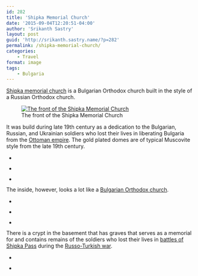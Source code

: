 ```yaml
---
id: 282
title: 'Shipka Memorial Church'
date: '2015-09-04T12:20:51-04:00'
author: 'Srikanth Sastry'
layout: post
guid: 'http://srikanth.sastry.name/?p=282'
permalink: /shipka-memorial-church/
categories:
    - Travel
format: image
tags:
    - Bulgaria
---
```


<!-- wp:paragraph -->
<p><a href="https://en.wikipedia.org/wiki/Shipka_Memorial_Church">Shipka memorial church</a> is a Bulgarian Orthodox church built in the style of a Russian Orthodox church.</p>
<!-- /wp:paragraph -->

<!-- wp:image {"id":283,"align":"center","linkDestination":"attachment"} -->
<div class="wp-block-image"><figure class="aligncenter"><a href="http://srikanth.sastry.name/shipka-memorial-church/img_20150901_134154/"><img src="http://srikanth.sastry.name/wp-content/uploads/2015/09/IMG_20150901_134154-334x450.jpg" alt="The front of the Shipka Memorial Church" class="wp-image-283"/></a><figcaption>The front of the Shipka Memorial Church</figcaption></figure></div>
<!-- /wp:image -->

<!-- wp:paragraph -->
<p>It was build during late 19th century as a dedication to the Bulgarian, Russian, and Ukrainian soldiers who lost their lives in liberating Bulgaria from the <a href="https://en.wikipedia.org/wiki/Ottoman_Empire">Ottoman empire</a>. The gold plated domes are of typical Muscovite style from the late 19th century.</p>
<!-- /wp:paragraph -->

<!-- wp:more -->
<!--more-->
<!-- /wp:more -->

<!-- wp:gallery {"ids":[284,285,286],"columns":1,"linkTo":"attachment"} -->
<ul class="wp-block-gallery columns-1 is-cropped"><li class="blocks-gallery-item"><figure><img src="http://srikanth.sastry.name/wp-content/uploads/2015/09/IMG_20150901_134301.jpg" alt="" data-id="284" class="wp-image-284"/></figure></li><li class="blocks-gallery-item"><figure><img src="http://srikanth.sastry.name/wp-content/uploads/2015/09/IMG_20150901_135548.jpg" alt="" data-id="285" class="wp-image-285"/></figure></li><li class="blocks-gallery-item"><figure><img src="http://srikanth.sastry.name/wp-content/uploads/2015/09/IMG_20150901_135851.jpg" alt="" data-id="286" class="wp-image-286"/></figure></li></ul>
<!-- /wp:gallery -->

<!-- wp:paragraph -->
<p>The inside, however, looks a lot like a <a href="https://en.wikipedia.org/wiki/Bulgarian_Orthodox_Church">Bulgarian Orthodox church</a>.</p>
<!-- /wp:paragraph -->

<!-- wp:gallery {"ids":[290,289,291],"columns":1,"linkTo":"attachment"} -->
<ul class="wp-block-gallery columns-1 is-cropped"><li class="blocks-gallery-item"><figure><img src="http://srikanth.sastry.name/wp-content/uploads/2015/09/IMG_20150901_135343.jpg" alt="" data-id="290" class="wp-image-290"/></figure></li><li class="blocks-gallery-item"><figure><img src="http://srikanth.sastry.name/wp-content/uploads/2015/09/IMG_20150901_135329.jpg" alt="" data-id="289" class="wp-image-289"/></figure></li><li class="blocks-gallery-item"><figure><img src="http://srikanth.sastry.name/wp-content/uploads/2015/09/IMG_20150901_135423.jpg" alt="" data-id="291" class="wp-image-291"/></figure></li></ul>
<!-- /wp:gallery -->

<!-- wp:paragraph -->
<p>There is a crypt in the basement that has graves that serves as a memorial for and contains remains of&nbsp;the soldiers who lost their lives in <a href="https://en.wikipedia.org/wiki/Battle_of_Shipka_Pass">battles of Shipka Pass</a> during the <a href="https://en.wikipedia.org/wiki/Russo-Turkish_War_(1877%E2%80%9378)">Russo-Turkish war</a>.</p>
<!-- /wp:paragraph -->

<!-- wp:gallery {"ids":[294,293],"columns":1,"linkTo":"attachment"} -->
<ul class="wp-block-gallery columns-1 is-cropped"><li class="blocks-gallery-item"><figure><img src="http://srikanth.sastry.name/wp-content/uploads/2015/09/IMG_20150901_135137.jpg" alt="" data-id="294" class="wp-image-294"/></figure></li><li class="blocks-gallery-item"><figure><img src="http://srikanth.sastry.name/wp-content/uploads/2015/09/IMG_20150901_135040.jpg" alt="" data-id="293" class="wp-image-293"/></figure></li></ul>
<!-- /wp:gallery -->